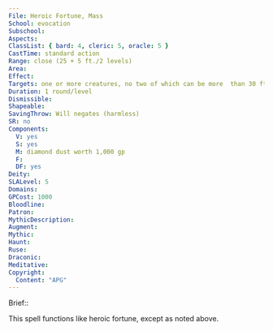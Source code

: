 ```yaml
---
File: Heroic Fortune, Mass
School: evocation
Subschool: 
Aspects: 
ClassList: { bard: 4, cleric: 5, oracle: 5 }
CastTime: standard action
Range: close (25 + 5 ft./2 levels)
Area: 
Effect: 
Targets: one or more creatures, no two of which can be more  than 30 ft. apart
Duration: 1 round/level
Dismissible: 
Shapeable: 
SavingThrow: Will negates (harmless)
SR: no
Components:
  V: yes
  S: yes
  M: diamond dust worth 1,000 gp
  F: 
  DF: yes
Deity: 
SLALevel: 5
Domains: 
GPCost: 1000
Bloodline: 
Patron: 
MythicDescription: 
Augment: 
Mythic: 
Haunt: 
Ruse: 
Draconic: 
Meditative: 
Copyright:
  Content: "APG"
---
```

Brief:: 

This spell functions like heroic fortune, except as noted above.
